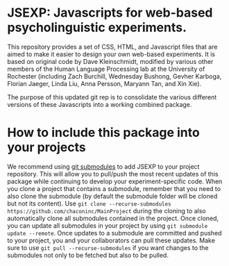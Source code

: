 # JSEXP: Javascripts for web-based psycholinguistic experiments.

This repository provides a set of CSS, HTML, and Javascript files that are aimed to make it easier to design your own web-based experiments. 
It is based on original code by Dave Kleinschmidt, modified by various other members of the Human Language Processing lab at the 
University of Rochester (including Zach Burchill, Wednesday Bushong, Gevher Karboga, Florian Jaeger, Linda Liu, Anna Persson, Maryann Tan, and Xin Xie).

The purpose of this updated git rep is to consolidate the various different versions of these Javascripts into a working combined package.


# How to include this package into your projects

We recommend using [git submodules](https://git-scm.com/book/en/v2/Git-Tools-Submodules) to add JSEXP to your project repository. This will 
allow you to pull/push the most recent updates of this package while continuing to develop your experiment-specific code. When you clone a 
project that contains a submodule, remember that you need to also clone the submodule (by default the submodule folder will be cloned but 
not its content). Use ```git clone --recurse-submodules https://github.com/chaconinc/MainProject``` during the cloning to also automatically
clone all submodules contained in the project. Once cloned, you can update all submodules in your project by using ```git submodule update --remote```.
Once updates to a submodule are committed and pushed to your project, you and your collaborators can pull these updates. Make sure to use 
```git pull --recurse-submodules``` if you want changes to the submodules not only to be fetched but also to be pulled.
